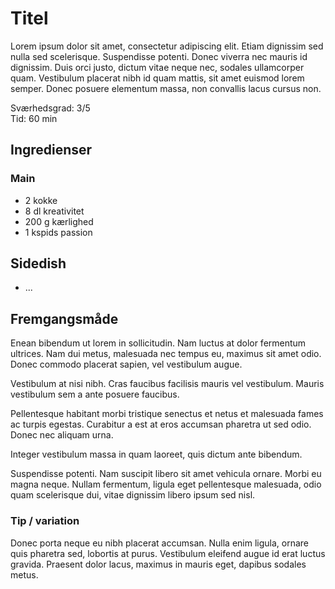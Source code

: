 # Titel

Lorem ipsum dolor sit amet, consectetur adipiscing elit. Etiam dignissim sed
nulla sed scelerisque. Suspendisse potenti. Donec viverra nec mauris id
dignissim. Duis orci justo, dictum vitae neque nec, sodales ullamcorper quam.
Vestibulum placerat nibh id quam mattis, sit amet euismod lorem semper. Donec
posuere elementum massa, non convallis lacus cursus non.
<!-- Indledning, teaser -->

Sværhedsgrad: 3/5  
Tid: 60 min

## Ingredienser
### Main
 - 2		kokke
 - 8 dl		kreativitet
 - 200 g 	kærlighed
 - 1 kspids	passion

## Sidedish
 - ...

## Fremgangsmåde
Enean bibendum ut lorem in sollicitudin. Nam luctus at dolor fermentum ultrices.
Nam dui metus, malesuada nec tempus eu, maximus sit amet odio. Donec commodo
placerat sapien, vel vestibulum augue.

Vestibulum at nisi nibh. Cras faucibus facilisis mauris vel vestibulum. Mauris
vestibulum sem a ante posuere faucibus.

Pellentesque habitant morbi tristique senectus et netus et malesuada fames ac
turpis egestas. Curabitur a est at eros accumsan pharetra ut sed odio. Donec nec
aliquam urna.

Integer vestibulum massa in quam laoreet, quis dictum ante bibendum.

Suspendisse potenti. Nam suscipit libero sit amet vehicula ornare. Morbi eu
magna neque. Nullam fermentum, ligula eget pellentesque malesuada, odio quam
scelerisque dui, vitae dignissim libero ipsum sed nisl.


### Tip / variation
Donec porta neque eu nibh placerat accumsan. Nulla enim ligula, ornare quis
pharetra sed, lobortis at purus. Vestibulum eleifend augue id erat luctus
gravida. Praesent dolor lacus, maximus in mauris eget, dapibus sodales metus.


